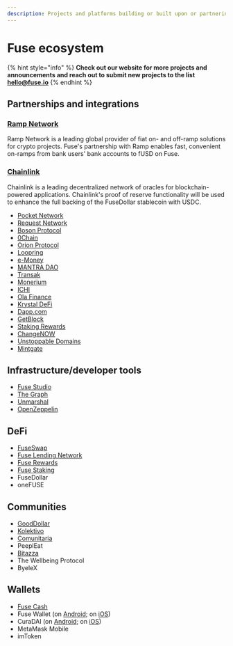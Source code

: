 ```yaml
---
description: Projects and platforms building or built upon or partnering with Fuse
---
```


# Fuse ecosystem

{% hint style="info" %}
**Check out our website for more projects and announcements and reach out to submit new projects to the list hello@fuse.io**
{% endhint %}

## Partnerships and integrations

### [Ramp Network](https://ramp.network)

Ramp Network is a leading global provider of fiat on- and off-ramp solutions for crypto projects. Fuse's partnership with Ramp enables fast, convenient on-ramps from bank users' bank accounts to fUSD on Fuse.

### [Chainlink](https://chain.link)

Chainlink is a leading decentralized network of oracles for blockchain-powered applications. Chainlink's proof of reserve functionality will be used to enhance the full backing of the FuseDollar stablecoin with USDC.    

* [Pocket Network](https://pokt.network)
* [Request Network](https://request.network)
* [Boson Protocol](https://bosonprotocol.io)
* [0Chain](https://0chain.net)
* [Orion Protocol](https://orionprotocol.io)
* [Loopring](https://loopring.org)
* [e-Money](https://e-money.com)
* [MANTRA DAO](https://mantradao.com)
* [Transak](https://transak.com)
* [Monerium](https://monerium.com)
* [ICHI](https://ichi.org)
* [Ola Finance](https://ola.finance)
* [Krystal DeFi](https://krystal.app)
* [Dapp.com](https://dapp.com)
* [GetBlock](https://getblock.io)
* [Staking Rewards](https://stakingrewards.com)
* [ChangeNOW](https://changenow.io)
* [Unstoppable Domains](https://unstoppabledomains.com)
* [Mintgate](https://mintgate.io)

## Infrastructure/developer tools

* [Fuse Studio](https://studio.fuse.io)
* [The Graph](https://thegraph.com)
* [Unmarshal](https://unmarshal.io)
* [OpenZeppelin](https://openzeppelin.com)

## DeFi

* [FuseSwap](https://fuseswap.com)
* [Fuse Lending Network](https://app.ola.finance/networks/0x5809FAB2Bf39efae6DD8691B7F90c468c234A1A7/markets)
* [Fuse Rewards](https://rewards.fuse.io)
* [Fuse Staking](https://staking.fuse.io)
* FuseDollar
* oneFUSE

## Communities

* [GoodDollar](https://gooddollar.org)
* [Kolektivo](https://kolektivo.co)
* [Comunitaria](https://comunitaria.com)
* PeeplEat
* [Bitazza](https://bitazza.com)
* The Wellbeing Protocol
* ByeleX

## Wallets

* [Fuse Cash](https://fuse.cash)
* Fuse Wallet \(on [Android](https://play.google.com/store/apps/details?id=io.fuse.fusecash&hl=en&gl=US); on [iOS](https://apps.apple.com/il/app/fuse-wallet/id1491783654)\)
* CuraDAI \(on [Android](https://play.google.com/store/apps/details?id=io.fuse.curadai&hl=en&gl=US); on [iOS](https://apps.apple.com/fr/app/curadai/id1553242607)\)
* MetaMask Mobile
* imToken










